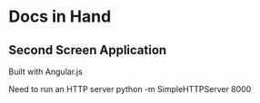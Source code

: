 # Docs in Hand

## Second Screen Application

Built with Angular.js

Need to run an HTTP server
python -m SimpleHTTPServer 8000